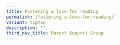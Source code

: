 ```yaml
---
title: Fostering a love for reading
permalink: /fostering-a-love-for-reading/
variant: tiptap
description: ""
third_nav_title: Parent Support Group
---
```

